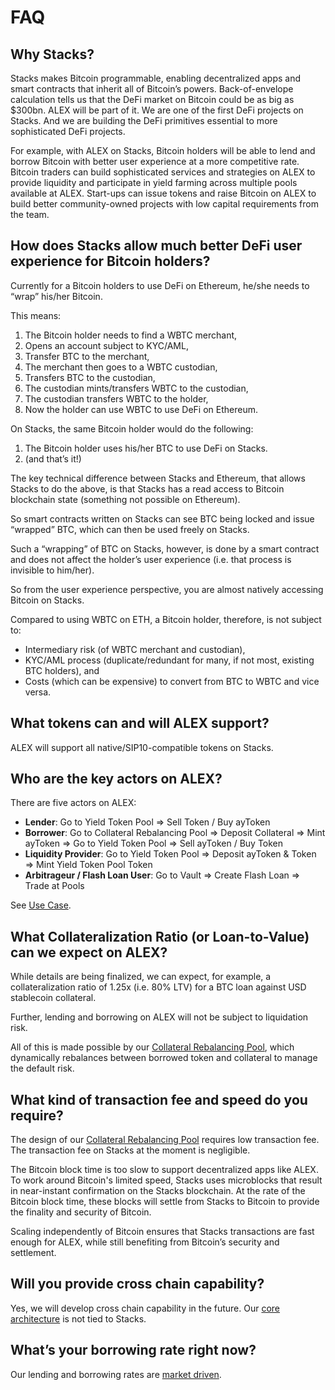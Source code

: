 # FAQ

## Why Stacks?

Stacks makes Bitcoin programmable, enabling decentralized apps and smart contracts that inherit all of Bitcoin’s powers. Back-of-envelope calculation tells us that the DeFi market on Bitcoin could be as big as $300bn. ALEX will be part of it. We are one of the first DeFi projects on Stacks. And we are building the DeFi primitives essential to more sophisticated DeFi projects.

For example, with ALEX on Stacks, Bitcoin holders will be able to lend and borrow Bitcoin with better user experience at a more competitive rate. Bitcoin traders can build sophisticated services and strategies on ALEX to provide liquidity and participate in yield farming across multiple pools available at ALEX. Start-ups can issue tokens and raise Bitcoin on ALEX to build better community-owned projects with low capital requirements from the team.

## How does Stacks allow much better DeFi user experience for Bitcoin holders?

Currently for a Bitcoin holders to use DeFi on Ethereum, he/she needs to “wrap” his/her Bitcoin.

This means:

1. The Bitcoin holder needs to find a WBTC merchant, 
2. Opens an account subject to KYC/AML,
3. Transfer BTC to the merchant,
4. The merchant then goes to a WBTC custodian,
5. Transfers BTC to the custodian,
6. The custodian mints/transfers WBTC to the custodian,
7. The custodian transfers WBTC to the holder,
8. Now the holder can use WBTC to use DeFi on Ethereum.

On Stacks, the same Bitcoin holder would do the following:

1. The Bitcoin holder uses his/her BTC to use DeFi on Stacks.
2. \(and that’s it!\)

The key technical difference between Stacks and Ethereum, that allows Stacks to do the above, is that Stacks has a read access to Bitcoin blockchain state \(something not possible on Ethereum\).

So smart contracts written on Stacks can see BTC being locked and issue “wrapped” BTC, which can then be used freely on Stacks.

Such a “wrapping” of BTC on Stacks, however, is done by a smart contract and does not affect the holder’s user experience \(i.e. that process is invisible to him/her\).

So from the user experience perspective, you are almost natively accessing Bitcoin on Stacks.

Compared to using WBTC on ETH, a Bitcoin holder, therefore, is not subject to:

* Intermediary risk \(of WBTC merchant and custodian\),
* KYC/AML process \(duplicate/redundant for many, if not most, existing BTC holders\), and
* Costs \(which can be expensive\) to convert from BTC to WBTC and vice versa.

## What tokens can and will ALEX support?

ALEX will support all native/SIP10-compatible tokens on Stacks.

## Who are the key actors on ALEX?

There are five actors on ALEX:

* **Lender**: Go to Yield Token Pool =&gt; Sell Token / Buy ayToken
* **Borrower**: Go to Collateral Rebalancing Pool =&gt; Deposit Collateral =&gt; Mint ayToken =&gt; Go to Yield Token Pool =&gt; Sell ayToken / Buy Token
* **Liquidity Provider**: Go to Yield Token Pool =&gt; Deposit ayToken & Token =&gt; Mint Yield Token Pool Token
* **Arbitrageur / Flash Loan User**: Go to Vault =&gt; Create Flash Loan =&gt; Trade at Pools

See [Use Case]().

## What Collateralization Ratio \(or Loan-to-Value\) can we expect on ALEX?

While details are being finalized, we can expect, for example, a collateralization ratio of 1.25x \(i.e. 80% LTV\) for a BTC loan against USD stablecoin collateral.

Further, lending and borrowing on ALEX will not be subject to liquidation risk.

All of this is made possible by our [Collateral Rebalancing Pool](protocol/collateral-rebalancing-pool.md), which dynamically rebalances between borrowed token and collateral to manage the default risk.

## What kind of transaction fee and speed do you require?

The design of our [Collateral Rebalancing Pool](protocol/collateral-rebalancing-pool.md) requires low transaction fee. The transaction fee on Stacks at the moment is negligible.

The Bitcoin block time is too slow to support decentralized apps like ALEX. To work around Bitcoin's limited speed, Stacks uses microblocks that result in near-instant confirmation on the Stacks blockchain. At the rate of the Bitcoin block time, these blocks will settle from Stacks to Bitcoin to provide the finality and security of Bitcoin.

Scaling independently of Bitcoin ensures that Stacks transactions are fast enough for ALEX, while still benefiting from Bitcoin’s security and settlement.

## Will you provide cross chain capability?

Yes, we will develop cross chain capability in the future. Our [core architecture](protocol/platform-architecture-that-supports-ecosystem-development.md) is not tied to Stacks.

## What’s your borrowing rate right now?

Our lending and borrowing rates are [market driven](protocol/automated-market-making-designed-for-lending-protocols.md).

